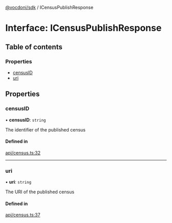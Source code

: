 [@vocdoni/sdk](/sdk) / ICensusPublishResponse

# Interface: ICensusPublishResponse

## Table of contents

### Properties

- [censusID](ICensusPublishResponse#censusid)
- [uri](ICensusPublishResponse#uri)

## Properties

### censusID

• **censusID**: `string`

The identifier of the published census

#### Defined in

[api/census.ts:32](https://github.com/vocdoni/vocdoni-sdk/blob/2ec9544f0d792289a6e591f4f269c47a23ca40a1/src/api/census.ts#L32)

___

### uri

• **uri**: `string`

The URI of the published census

#### Defined in

[api/census.ts:37](https://github.com/vocdoni/vocdoni-sdk/blob/2ec9544f0d792289a6e591f4f269c47a23ca40a1/src/api/census.ts#L37)
